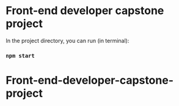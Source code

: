 # Front-end developer capstone project

In the project directory, you can run (in terminal):

### `npm start`
# Front-end-developer-capstone-project
